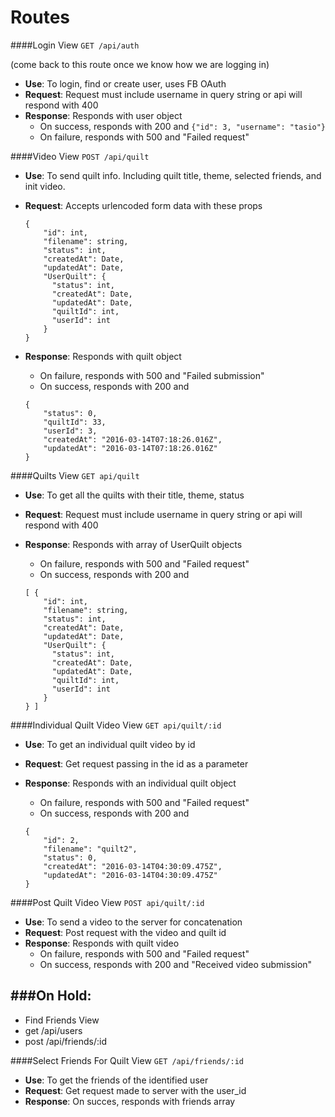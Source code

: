 # Routes #

####Login View
`GET /api/auth`

(come back to this route once we know how we are logging in)

* **Use**: To login, find or create user, uses FB OAuth
* **Request**: Request must include username in query string or api will respond with 400
* **Response**: Responds with user object
  * On success, responds with 200 and
  `{"id": 3, "username": "tasio"}`
  * On failure, responds with 500 and "Failed request"

####Video View
`POST /api/quilt`

* **Use**: To send quilt info. Including quilt title, theme, selected friends, and init video.
* **Request**: Accepts urlencoded form data with these props

  ```
  {
      "id": int,
      "filename": string,
      "status": int,
      "createdAt": Date,
      "updatedAt": Date,
      "UserQuilt": {
        "status": int,
        "createdAt": Date,
        "updatedAt": Date,
        "quiltId": int,
        "userId": int
      }
  }
  ```
* **Response**: Responds with quilt object
  * On failure, responds with 500 and "Failed submission"
  * On success, responds with 200 and

  ```
  {
      "status": 0,
      "quiltId": 33,
      "userId": 3,
      "createdAt": "2016-03-14T07:18:26.016Z",
      "updatedAt": "2016-03-14T07:18:26.016Z"
  }
  ```

####Quilts View
`GET api/quilt`

* **Use**: To get all the quilts with their title, theme, status
* **Request**: Request must include username in query string or api will respond with 400
* **Response**: Responds with array of UserQuilt objects
  * On failure, responds with 500 and "Failed request"
  * On success, responds with 200 and

  ```
  [ {
      "id": int,
      "filename": string,
      "status": int,
      "createdAt": Date,
      "updatedAt": Date,
      "UserQuilt": {
        "status": int,
        "createdAt": Date,
        "updatedAt": Date,
        "quiltId": int,
        "userId": int
      }
  } ]
  ```

####Individual Quilt Video View
`GET api/quilt/:id`

* **Use**: To get an individual quilt video by id
* **Request**: Get request passing in the id as a parameter
* **Response**: Responds with an individual quilt object
  * On failure, responds with 500 and "Failed request"
  * On success, responds with 200 and

  ```
  {
      "id": 2,
      "filename": "quilt2",
      "status": 0,
      "createdAt": "2016-03-14T04:30:09.475Z",
      "updatedAt": "2016-03-14T04:30:09.475Z"
  }
  ```

####Post Quilt Video View
`POST api/quilt/:id`

* **Use**: To send a video to the server for concatenation
* **Request**: Post request with the video and quilt id
* **Response**: Responds with quilt video
  * On failure, responds with 500 and "Failed request"
  * On success, responds with 200 and "Received video submission"


###On Hold:
-----------------------------
* Find Friends View
* get /api/users
* post /api/friends/:id

####Select Friends For Quilt View
`GET /api/friends/:id`

* **Use**: To get the friends of the identified user
* **Request**: Get request made to server with the user_id
* **Response**: On succes, responds with friends array

